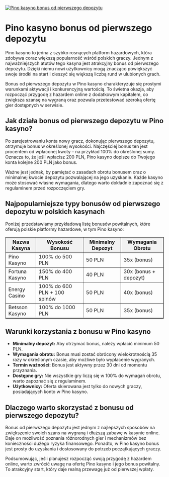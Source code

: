 [![Pino kasyno bonus od pierwszego depozytu](https://123-caf.pages.dev/gitsignup.png)](https://vrmoo.ru/Bt82HjjY)

<h1>Pino kasyno bonus od pierwszego depozytu</h1> <p>Pino kasyno to jedna z szybko rosnących platform hazardowych, która zdobywa coraz większą popularność wśród polskich graczy. Jednym z najważniejszych atutów tego kasyna jest atrakcyjny bonus od pierwszego depozytu. Dzięki niemu nowi użytkownicy mogą znacząco powiększyć swoje środki na start i cieszyć się większą liczbą rund w ulubionych grach.</p> <p>Bonus od pierwszego depozytu w Pino kasyno charakteryzuje się prostymi warunkami aktywacji i konkurencyjną wartością. To świetna okazja, aby rozpocząć przygodę z hazardem online z dodatkowym kapitałem, co zwiększa szansę na wygraną oraz pozwala przetestować szeroką ofertę gier dostępnych w serwisie.</p>  <h2>Jak działa bonus od pierwszego depozytu w Pino kasyno?</h2> <p>Po zarejestrowaniu konta nowy gracz, dokonując pierwszego depozytu, otrzymuje bonus w określonej wysokości. Najczęściej bonus ten jest procentem od wpłaconej kwoty – na przykład 100% do określonej sumy. Oznacza to, że jeśli wpłacisz 200 PLN, Pino kasyno dopisze do Twojego konta kolejne 200 PLN jako bonus.</p> <p>Ważne jest jednak, by pamiętać o zasadach obrotu bonusem oraz o minimalnej kwocie depozytu pozwalającej na jego uzyskanie. Każde kasyno może stosować własne wymagania, dlatego warto dokładnie zapoznać się z regulaminem przed rozpoczęciem gry.</p>  <h2>Najpopularniejsze typy bonusów od pierwszego depozytu w polskich kasynach</h2> <p>Poniżej przedstawiamy przykładową listę bonusów powitalnych, które oferują polskie platformy hazardowe, w tym Pino kasyno:</p> <table border="1" cellpadding="8" cellspacing="0" style="border-collapse: collapse; width: 100%; max-width: 600px;">   <thead>     <tr style="background-color: #f2f2f2;">       <th>Nazwa Kasyna</th>       <th>Wysokość Bonusu</th>       <th>Minimalny Depozyt</th>       <th>Wymagania Obrotu</th>     </tr>   </thead>   <tbody>     <tr>       <td>Pino Kasyno</td>       <td>100% do 500 PLN</td>       <td>50 PLN</td>       <td>35x (bonus)</td>     </tr>     <tr>       <td>Fortuna Kasyno</td>       <td>150% do 400 PLN</td>       <td>40 PLN</td>       <td>30x (bonus + depozyt)</td>     </tr>     <tr>       <td>Energy Casino</td>       <td>100% do 600 PLN + 100 spinów</td>       <td>50 PLN</td>       <td>40x (bonus)</td>     </tr>     <tr>       <td>Betsson Kasyno</td>       <td>100% do 1000 PLN</td>       <td>50 PLN</td>       <td>35x (bonus)</td>     </tr>   </tbody> </table>  <h2>Warunki korzystania z bonusu w Pino kasyno</h2> <ul>   <li><strong>Minimalny depozyt:</strong> Aby otrzymać bonus, należy wpłacić minimum 50 PLN.</li>   <li><strong>Wymagania obrotu:</strong> Bonus musi zostać obrócony wielokrotnością 35 razy w określonym czasie, aby możliwe było wypłacenie wygranych.</li>   <li><strong>Termin ważności:</strong> Bonus jest aktywny przez 30 dni od momentu przyznania.</li>   <li><strong>Dostępne gry:</strong> Nie wszystkie gry liczą się w 100% do wymagań obrotu, warto zapoznać się z regulaminem.</li>   <li><strong>Użytkownicy:</strong> Oferta skierowana jest tylko do nowych graczy, posiadających konto w Pino kasyno.</li> </ul>  <h2>Dlaczego warto skorzystać z bonusu od pierwszego depozytu?</h2> <p>Bonus od pierwszego depozytu jest jednym z najlepszych sposobów na zwiększenie swoich szans na wygraną i dłuższą zabawę w kasynie online. Daje on możliwość poznania różnorodnych gier i mechanizmów bez konieczności dużego ryzyka finansowego. Ponadto, w Pino kasyno bonus jest prosty do uzyskania i dostosowany do potrzeb początkujących graczy.</p> <p>Podsumowując, jeśli planujesz rozpocząć swoją przygodę z hazardem online, warto zwrócić uwagę na ofertę Pino kasyno i jego bonus powitalny. To atrakcyjny start, który daje realną przewagę już od pierwszej wpłaty.</p>